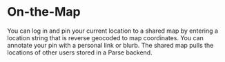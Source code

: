 # On-the-Map
You can log in and pin your current location to a shared map by entering a location string that is reverse geocoded to map coordinates. You can annotate your pin with a personal link or blurb. The shared map pulls the locations of other users stored in a Parse backend.
